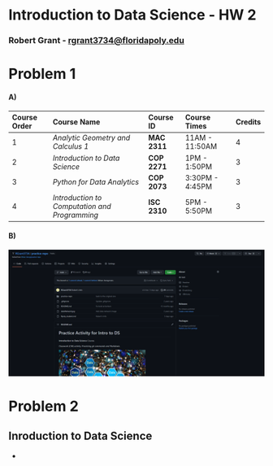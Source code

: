 # Introduction to Data Science - HW 2
### Robert Grant - rgrant3734@floridapoly.edu
# Problem 1
#### A)
| Course Order | Course Name | Course ID | Course Times | Credits |
|:-------------|:------------|:-------------|:-------------|:-------------|
| 1 | _Analytic Geometry and Calculus 1_ | **MAC 2311** | 11AM - 11:50AM | 4 |
| 2 | _Introduction to Data Science_ | **COP 2271** | 1PM - 1:50PM | 3 |
| 3 | _Python for Data Analytics_ | **COP 2073** | 3:30PM - 4:45PM | 3 |
| 4 | _Introduction to Computation and Programming_ | **ISC 2310** | 5PM - 5:50PM | 3 |

#### B)
![HW 01 Image](https://github.com/RGrant3734/Using-Markdown-9-7-2022/blob/main/DS%20HW%202%20image.png)

# Problem 2
## Inroduction to Data Science
* 
